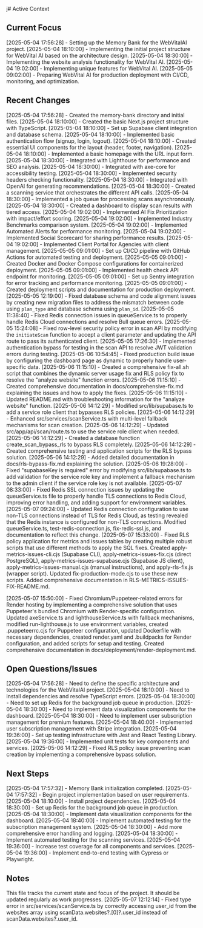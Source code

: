 j# Active Context

## Current Focus
[2025-05-04 17:56:28] - Setting up the Memory Bank for the WebVitalAI project.
[2025-05-04 18:10:00] - Implementing the initial project structure for WebVital AI based on the architecture design.
[2025-05-04 18:30:00] - Implementing the website analysis functionality for WebVital AI.
[2025-05-04 19:02:00] - Implementing unique features for WebVital AI.
[2025-05-05 09:02:00] - Preparing WebVital AI for production deployment with CI/CD, monitoring, and optimization.

## Recent Changes
[2025-05-04 17:56:28] - Created the memory-bank directory and initial files.
[2025-05-04 18:10:00] - Created the basic Next.js project structure with TypeScript.
[2025-05-04 18:10:00] - Set up Supabase client integration and database schema.
[2025-05-04 18:10:00] - Implemented basic authentication flow (signup, login, logout).
[2025-05-04 18:10:00] - Created essential UI components for the layout (header, footer, navigation).
[2025-05-04 18:10:00] - Implemented a basic homepage with the URL input form.
[2025-05-04 18:30:00] - Integrated with Lighthouse for performance and SEO analysis.
[2025-05-04 18:30:00] - Integrated with axe-core for accessibility testing.
[2025-05-04 18:30:00] - Implemented security headers checking functionality.
[2025-05-04 18:30:00] - Integrated with OpenAI for generating recommendations.
[2025-05-04 18:30:00] - Created a scanning service that orchestrates the different API calls.
[2025-05-04 18:30:00] - Implemented a job queue for processing scans asynchronously.
[2025-05-04 18:30:00] - Created a dashboard to display scan results with tiered access.
[2025-05-04 19:02:00] - Implemented AI Fix Prioritization with impact/effort scoring.
[2025-05-04 19:02:00] - Implemented Industry Benchmarks comparison system.
[2025-05-04 19:02:00] - Implemented Automated Alerts for performance monitoring.
[2025-05-04 19:02:00] - Implemented Social Scorecard for sharing performance results.
[2025-05-04 19:02:00] - Implemented Client Portal for Agencies with client management.
[2025-05-05 09:01:00] - Set up CI/CD pipeline with GitHub Actions for automated testing and deployment.
[2025-05-05 09:01:00] - Created Docker and Docker Compose configurations for containerized deployment.
[2025-05-05 09:01:00] - Implemented health check API endpoint for monitoring.
[2025-05-05 09:01:00] - Set up Sentry integration for error tracking and performance monitoring.
[2025-05-05 09:01:00] - Created deployment scripts and documentation for production deployment.
[2025-05-05 12:19:00] - Fixed database schema and code alignment issues by creating new migration files to address the mismatch between code using `plan_type` and database schema using `plan_id`.
[2025-05-05 11:38:40] - Fixed Redis connection issues in queueService.ts to properly handle Redis Cloud connections and resolve Bull queue errors.
[2025-05-05 15:24:08] - Fixed row-level security policy error in scan API by modifying the `initiateScan` function to accept a client parameter and updating the API route to pass its authenticated client.
[2025-05-05 17:26:30] - Implemented authentication bypass for testing in the scan API to resolve JWT validation errors during testing.
[2025-05-06 10:54:45] - Fixed production build issue by configuring the dashboard page as dynamic to properly handle user-specific data.
[2025-05-06 11:15:10] - Created a comprehensive fix-all.sh script that combines the dynamic server usage fix and RLS policy fix to resolve the "analyze website" function errors.
[2025-05-06 11:15:10] - Created comprehensive documentation in docs/comprehensive-fix.md explaining the issues and how to apply the fixes.
[2025-05-06 11:15:10] - Updated README.md with troubleshooting information for the "analyze website" function.
[2025-05-06 14:12:29] - Modified src/lib/supabase.ts to add a service role client that bypasses RLS policies.
[2025-05-06 14:12:29] - Enhanced src/services/scanService.ts with multi-level fallback mechanisms for scan creation.
[2025-05-06 14:12:29] - Updated src/app/api/scan/route.ts to use the service role client when needed.
[2025-05-06 14:12:29] - Created a database function create_scan_bypass_rls to bypass RLS completely.
[2025-05-06 14:12:29] - Created comprehensive testing and application scripts for the RLS bypass solution.
[2025-05-06 14:12:29] - Added detailed documentation in docs/rls-bypass-fix.md explaining the solution.
[2025-05-06 19:28:00] - Fixed "supabaseKey is required" error by modifying src/lib/supabase.ts to add validation for the service role key and implement a fallback mechanism to the admin client if the service role key is not available.
[2025-05-07 08:33:00] - Fixed Redis SSL connection issues by updating the queueService.ts file to properly handle TLS connections to Redis Cloud, improving error handling, and adding support for environment variables.
[2025-05-07 09:24:00] - Updated Redis connection configuration to use non-TLS connections instead of TLS for Redis Cloud, as testing revealed that the Redis instance is configured for non-TLS connections. Modified queueService.ts, test-redis-connection.js, fix-redis-ssl.js, and documentation to reflect this change.
[2025-05-07 15:33:00] - Fixed RLS policy application for metrics and issues tables by creating multiple robust scripts that use different methods to apply the SQL fixes. Created apply-metrics-issues-cli.cjs (Supabase CLI), apply-metrics-issues-fix.cjs (direct PostgreSQL), apply-metrics-issues-supabase.cjs (Supabase JS client), apply-metrics-issues-manual.cjs (manual instructions), and apply-rls-fix.js (wrapper script). Updated fix-production-mode.cjs to use these new scripts. Added comprehensive documentation in RLS-METRICS-ISSUES-FIX-README.md.

[2025-05-07 15:50:00] - Fixed Chromium/Puppeteer-related errors for Render hosting by implementing a comprehensive solution that uses Puppeteer's bundled Chromium with Render-specific configuration. Updated axeService.ts and lighthouseService.ts with fallback mechanisms, modified run-lighthouse.js to use environment variables, created .puppeteerrc.cjs for Puppeteer configuration, updated Dockerfile with necessary dependencies, created render.yaml and .buildpacks for Render configuration, and added scripts for setup and testing. Created comprehensive documentation in docs/deployment/render-deployment.md.

## Open Questions/Issues
[2025-05-04 17:56:28] - Need to define the specific architecture and technologies for the WebVitalAI project.
[2025-05-04 18:10:00] - Need to install dependencies and resolve TypeScript errors.
[2025-05-04 18:30:00] - Need to set up Redis for the background job queue in production.
[2025-05-04 18:30:00] - Need to implement data visualization components for the dashboard.
[2025-05-04 18:30:00] - Need to implement user subscription management for premium features.
[2025-05-04 18:40:00] - Implemented user subscription management with Stripe integration.
[2025-05-04 19:36:00] - Set up testing infrastructure with Jest and React Testing Library.
[2025-05-04 19:36:00] - Implemented unit tests for key components and services.
[2025-05-06 14:12:29] - Fixed RLS policy issue preventing scan creation by implementing a comprehensive bypass solution.

## Next Steps
[2025-05-04 17:57:32] - Memory Bank initialization completed.
[2025-05-04 17:57:32] - Begin project implementation based on user requirements.
[2025-05-04 18:10:00] - Install project dependencies.
[2025-05-04 18:30:00] - Set up Redis for the background job queue in production.
[2025-05-04 18:30:00] - Implement data visualization components for the dashboard.
[2025-05-04 18:40:00] - Implement automated testing for the subscription management system.
[2025-05-04 18:30:00] - Add more comprehensive error handling and logging.
[2025-05-04 18:30:00] - Implement automated testing for the scanning services.
[2025-05-04 19:36:00] - Increase test coverage for all components and services.
[2025-05-04 19:36:00] - Implement end-to-end testing with Cypress or Playwright.

## Notes
This file tracks the current state and focus of the project. It should be updated regularly as work progresses.
[2025-05-07 12:12:14] - Fixed type error in src/services/scanService.ts by correctly accessing user_id from the websites array using scanData.websites?.[0]?.user_id instead of scanData.websites?.user_id.